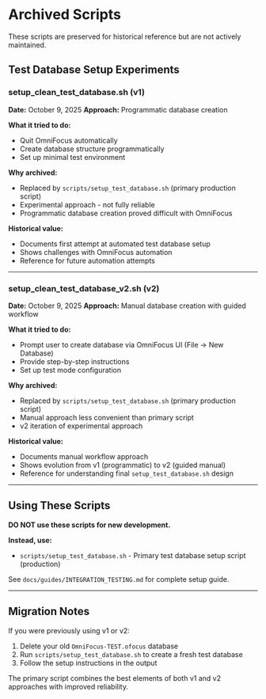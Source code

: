 # Archived Scripts

These scripts are preserved for historical reference but are not actively maintained.

## Test Database Setup Experiments

### setup_clean_test_database.sh (v1)
**Date:** October 9, 2025
**Approach:** Programmatic database creation

**What it tried to do:**
- Quit OmniFocus automatically
- Create database structure programmatically
- Set up minimal test environment

**Why archived:**
- Replaced by `scripts/setup_test_database.sh` (primary production script)
- Experimental approach - not fully reliable
- Programmatic database creation proved difficult with OmniFocus

**Historical value:**
- Documents first attempt at automated test database setup
- Shows challenges with OmniFocus automation
- Reference for future automation attempts

---

### setup_clean_test_database_v2.sh (v2)
**Date:** October 9, 2025
**Approach:** Manual database creation with guided workflow

**What it tried to do:**
- Prompt user to create database via OmniFocus UI (File → New Database)
- Provide step-by-step instructions
- Set up test mode configuration

**Why archived:**
- Replaced by `scripts/setup_test_database.sh` (primary production script)
- Manual approach less convenient than primary script
- v2 iteration of experimental approach

**Historical value:**
- Documents manual workflow approach
- Shows evolution from v1 (programmatic) to v2 (guided manual)
- Reference for understanding final `setup_test_database.sh` design

---

## Using These Scripts

**DO NOT use these scripts for new development.**

**Instead, use:**
- `scripts/setup_test_database.sh` - Primary test database setup script (production)

See `docs/guides/INTEGRATION_TESTING.md` for complete setup guide.

---

## Migration Notes

If you were previously using v1 or v2:
1. Delete your old `OmniFocus-TEST.ofocus` database
2. Run `scripts/setup_test_database.sh` to create a fresh test database
3. Follow the setup instructions in the output

The primary script combines the best elements of both v1 and v2 approaches with improved reliability.
